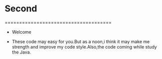 # Second
=====================================

- Welcome
* These code may easy for you.But as a noon,i think it may make me strength and improve my code style.Also,the code coming while study the Java.